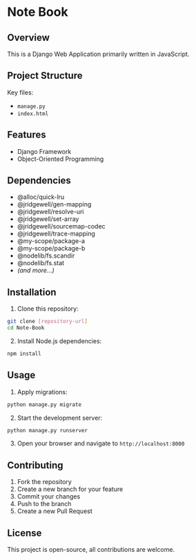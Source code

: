 # Note Book

## Overview
This is a Django Web Application primarily written in JavaScript.

## Project Structure
Key files:
- `manage.py`
- `index.html`

## Features
- Django Framework
- Object-Oriented Programming

## Dependencies
- @alloc/quick-lru
- @jridgewell/gen-mapping
- @jridgewell/resolve-uri
- @jridgewell/set-array
- @jridgewell/sourcemap-codec
- @jridgewell/trace-mapping
- @my-scope/package-a
- @my-scope/package-b
- @nodelib/fs.scandir
- @nodelib/fs.stat
- *(and more...)*

## Installation

1. Clone this repository:
 ```bash
 git clone [repository-url]
 cd Note-Book
 ```

2. Install Node.js dependencies:
 ```bash
 npm install
 ```

## Usage

1. Apply migrations:
 ```bash
 python manage.py migrate
 ```

2. Start the development server:
 ```bash
 python manage.py runserver
 ```

3. Open your browser and navigate to `http://localhost:8000`

## Contributing

1. Fork the repository
2. Create a new branch for your feature
3. Commit your changes
4. Push to the branch
5. Create a new Pull Request

## License

This project is open-source, all contributions are welcome.